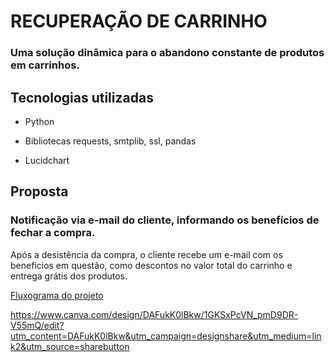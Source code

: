 # RECUPERAÇÃO DE CARRINHO



### Uma solução dinâmica para o abandono constante de produtos em carrinhos.



## Tecnologias utilizadas

- Python

- Bibliotecas requests, smtplib, ssl, pandas

- Lucidchart



## Proposta

### Notificação via e-mail do cliente, informando os benefícios de fechar a compra.

Após a desistência da compra, o cliente recebe um e-mail com os benefícios em questão, como descontos no valor total do carrinho e entrega grátis dos produtos.



[Fluxograma do projeto](https://lucid.app/lucidchart/f7a2572f-b4ad-4250-aec4-dca763dcb71c/edit?viewport_loc=234%2C34%2C1664%2C825%2C0_0&invitationId=inv_e2a4a03d-355e-4aaf-ad4c-e86b18b55de5)



https://www.canva.com/design/DAFukK0lBkw/1GKSxPcVN_pmD9DR-V55mQ/edit?utm_content=DAFukK0lBkw&utm_campaign=designshare&utm_medium=link2&utm_source=sharebutton
